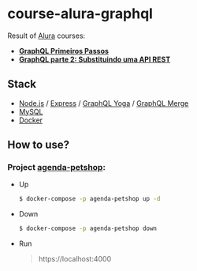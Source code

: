 # course-alura-graphql

Result of [Alura](https://alura.com.br) courses:
- **[GraphQL Primeiros Passos](https://cursos.alura.com.br/course/graphql)**
- **[GraphQL parte 2: Substituindo uma API REST](https://cursos.alura.com.br/course/graphql-parte-dois)**

## Stack

- [Node.js](https://nodejs.org) / [Express](https://expressjs.com) / [GraphQL Yoga](https://github.com/prisma-labs/graphql-yoga) / [GraphQL Merge](https://github.com/Urigo/merge-graphql-schemas)
- [MySQL](https://mysql.com)
- [Docker](https://docker.com)

## How to use?

### Project [agenda-petshop](https://github.com/juunegreiros/agenda-petshop):

  - Up
    ```bash
    $ docker-compose -p agenda-petshop up -d
    ```

  - Down
    ```bash
    $ docker-compose -p agenda-petshop down
    ```

  - Run
      > https://localhost:4000
